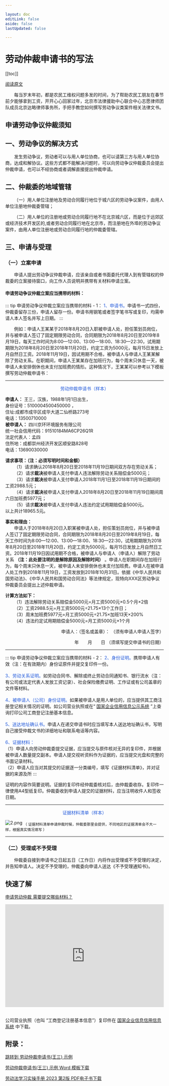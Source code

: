 ```yaml
---

layout: doc
editLink: false
aside: false
lastUpdated: false

---
```

# 劳动仲裁申请书的写法

[[toc]]

[阅读原文](http://www.moj.gov.cn/pub/sfbgw/jgsz/jgszzsdw/zsdwflyzzx/flyzzxgzpt/gzptwlpx/202007/t20200702_190436.html)

&emsp;&emsp;每当岁末年初，都是农民工维权问题多发的时间，为了帮助农民工朋友在春节前夕能够拿到工资，开开心心回家过年，北京市法律援助中心联合中心志愿律师团队成员北京达略律师事务所，手把手教您如何撰写劳动争议类案件相关法律文书。

## 申请劳动争议仲裁须知

## 一、劳动争议的解决方式
&emsp;&emsp;发生劳动争议，劳动者可以与用人单位协商，也可以请第三方与用人单位协商，达成和解协议。这些方式都不能解决问题时，可以向劳动争议仲裁委员会提出仲裁申请，也可以不经协商或者调解直接提出仲裁申请。

## 二、仲裁委的地域管辖
&emsp;&emsp;（一）用人单位注册地及劳动合同履行地位于城六区的劳动争议案件，由用人单位注册地仲裁委管辖；

&emsp;&emsp;（二）用人单位的注册地或劳动合同履行地不在北京城六区，而是位于远郊区或经济技术开发区的,或者劳动合同履行地在北京市，而注册地在外埠的劳动争议案件，由用人单位注册地或劳动合同履行地的仲裁委管辖。

## 三、申请与受理

### （一）立案申请
&emsp;&emsp;申请人提出劳动争议仲裁申请，应该亲自或者书面委托代理人到有管辖权的仲裁委的立案接待窗口，向工作人员说明并携带有关材料申请立案。

#### 申请劳动争议仲裁立案应当携带的材料：

::: tip 申请劳动争议仲裁立案应当携带的材料 - 1：
<font color="#245bdb">1、申请书。</font>申请书一式四份，仲裁委留存三份，申请人留存一份。申请书用钢笔或者签字笔书写或复印，均需申请人本人签名并写上日期。
:::

&emsp;&emsp;例如：申请人王某某于2018年8月20日入职被申请人处，担任策划员岗位，并与被申请人签订了固定期限劳动合同，合同期限为2018年8月20日至2019年8月19日，每天工作时间为8:00—12:00、13:00—18:00、18:30—22:30，试用期期限为2018年8月20日至2018年11月20日，约定工资为5000元，每月15日发放上月自然日工资。2018年11月19日，因试用期不合格，被申请人与申请人王某某解除了劳动关系。在职期间，申请人王某某存在加班行为，每个周末只休息一天，被申请人未安排倒休也未支付加班费的情形。这种情况下，王某某可以参考以下模板撰写劳动仲裁申请书：

---

<center><font color="#245bdb">劳动仲裁申请书（样本）</font></center>

**申请人：**  王三，汉族，1988年1月1日出生，<br>
身份证号：5100004500450000 ，<br>
住址:成都市成华区成华大道二仙桥路273号<br>
电话：13500710000 <br>
**被申请人：** 四川京环环境服务有限公司<br>
统一社会信用代码：91510184MA6CP26Q1R <br>
法定代表人：孟四<br>
住所地：成都崇州经济开发区顺安路828号<br>
电话：13690030000 <br>

**请求事项：（注：必须写明时间和金额）** <br>
&emsp;&emsp;（1）请求确认2018年8月20日至2018年11月19日期间双方存在劳动关系；<br>
&emsp;&emsp;（2）请求**裁决**被申请人支付申请人违法解除劳动关系赔偿金5000元；<br>
&emsp;&emsp;（3）请求**裁决**被申请人支付申请人2018年11月1日至2018年11月19日期间的工资2988.5元；<br>
&emsp;&emsp;（4）请求**裁决**被申请人支付申请人2018年8月20日至2018年11月19日期间周六日加班费5977元；<br>
&emsp;&emsp;（5）请求**裁决**被申请人支付申请人违法约定试用期赔偿金5000元。<br>
以上共计18965.5元。<br>

**事实和理由：** <br>
&emsp;&emsp;申请人于2018年8月20日入职某被申请人处，担任策划员岗位，并与被申请人签订了固定期限劳动合同，合同期限为2018年8月20日至2019年8月19日，每天工作时间为8:00—12:00、13:00—18:00、18:30—22:30，试用期期限为2018年8月20日至2018年11月20日，约定工资为5000元，每月15日发放上月自然日工资。2018年11月19日因试用期不合格，被申请人与申请人（申请人）解除了劳动关系 **（注：此处要注明的是解除原因及解除时间）** 。申请人在职期间存在加班行为，每个周末只休息一天，被申请人未安排倒休也未支付加班费。申请人在被申请人处工作到2018年11月19日，工资发放到2018年10月31日。依据《中华人民共和国劳动法》、《中华人民共和国劳动合同法》等法律规定，现特向XXX区劳动争议仲裁委员会提出上述仲裁申请。<br>

**计算方法如下：** <br>
&emsp;&emsp;（1）违法解除劳动关系赔偿金5000元=月工资5000元×0.5个月×2倍<br>
&emsp;&emsp;（2）工资2988.5元=月工资5000元÷21.75×13个工作日；<br>
&emsp;&emsp;（3）周末加班费5977元=月工资5000元÷21.75×加班13天×200%<br>
&emsp;&emsp;（4）违法约定试用期赔偿金5000元=月工资5000元×1个月<br>

<p align="right">申请人：（签名或盖章）：
（须有申请人申请人签字）</p>

<p align="right">年&emsp;&emsp;月&emsp;&emsp;日
（须填写提交申请书的日期）</p>

---

::: tip 申请劳动争议仲裁立案应当携带的材料 - 2：
<font color="#245bdb">2、身份证明。</font>携带申请人有效（注：在有效期内）身份证原件并提交复印件一份。<br><br>
<font color="#245bdb">3、劳动关系证明。</font>如劳动合同书、解除或终止劳动合同通知书、银行流水（注：有公司或法定代表人发放工资记录）、社会保险缴费证明、工作证或有公司盖章的文件等材料。<br><br>
<font color="#245bdb">4、被申请人（公司）身份证明。</font>如果被申请人是用人单位的，应当提供其工商注册登记相关情况的证明。如公司营业执照或在“ [国家企业信用信息公示系统](https://www.gsxt.gov.cn/index.html) ”上查询打印公司工商登记注册基本信息。<br><br>
<font color="#245bdb">5、送达地址确认书。</font>申请人在递交申请书时应当填写本人送达地址确认书，写明自己接受仲裁文书的详细地址和联系电话等内容。<br><br>
<font color="#245bdb">6、证据材料：</font>  <br>（1）申请人向劳动仲裁委提交证据，应当提交与原件核对无异的复印件，并根据被申请人数量提交副本。申请人提交视听资料作为证据的，应当提交光盘和完整的书面记录材料。<br>（2）申请人应当对其提交的证据逐一分类编号，填写《证据材料清单》，并对证据的来源及所
:::

证明的内容作简要说明。证据的复印件经仲裁委核对后，由仲裁委收存。复印件一律使用A4型纸复印。仲裁委收到申请人提交的证据材料，应当注明收件人和签收日期。

---

<center><font color="#245bdb">证据材料清单（样本）</font></center>

![2.png](http://www.moj.gov.cn/pub/sfbgw/jgsz/jgszzsdw/zsdwflyzzx/flyzzxgzpt/gzptwlpx/202007/W020210225403908088237.png)
 <sub>（ 证据材料清单申请仲裁时候，仲裁委那里会提供，不同地区的证据清单会不大一样，根据真实情况填写 ）</sub>

---

### （二）受理或不予受理
&emsp;&emsp;仲裁委自接到申请书之日起五日（工作日）内将作出受理或不予受理的决定，并告知申请人。决定不予受理的，仲裁委向申请人送达《不予受理通知书》。

## 快速了解

[申请劳动仲裁 需要提交哪些材料？](https://player.bilibili.com/player.html?aid=700531719&bvid=BV1bm4y1J7Xz&cid=1187108199&p=1)
<div style="position: relative; padding-bottom: 64.5933014354067%; height: 0;"><iframe src="https://player.bilibili.com/player.html?aid=700531719&bvid=BV1bm4y1J7Xz&cid=1187108199&p=1" frameborder="0" webkitallowfullscreen mozallowfullscreen allowfullscreen style="position: absolute; top: 0; left: 0; width: 100%; height: 100%;"></iframe></div>

<br>公司营业执照（也叫 “工商登记注册基本信息”）复印件在 [国家企业信息信用信息系统](https://www.gsxt.gov.cn/index.html) 中下载。

## 附录：
[跳转到 劳动仲裁申请书(王三) 示例](example.md) 

[劳动仲裁申请书(王三) 示例 Word 模板下载](https://www.123pan.com/s/diMiVv-ykamh.html)

[劳动法学习实操手册 2023 第2版 PDF电子书下载](https://www.kdocs.cn/l/ciTRryeB4vWq)
